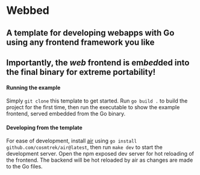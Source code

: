 # Webbed
## A template for developing webapps with Go using any frontend framework you like
## Importantly, the *web* frontend is em*bed*ded into the final binary for extreme portability!

#### Running the example

Simply `git clone` this template to get started. Run `go build .` to build the project for the first time, then run the executable to show the example frontend, served embedded from the Go binary. 

#### Developing from the template

For ease of development, install [air](https://github.com/cosmtrek/air) using `go install github.com/cosmtrek/air@latest`, then run `make dev` to start the development server. Open the npm exposed dev server for hot reloading of the frontend. The backend will be hot reloaded by air as changes are made to the Go files.